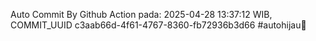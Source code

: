 Auto Commit By Github Action pada: 2025-04-28 13:37:12 WIB, COMMIT_UUID c3aab66d-4f61-4767-8360-fb72936b3d66 #autohijau🗿
